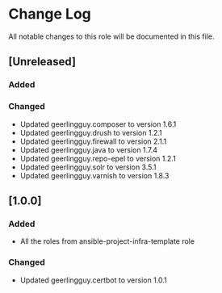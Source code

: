 # Change Log
All notable changes to this role will be documented in this file.

## [Unreleased]
### Added

### Changed
- Updated geerlingguy.composer to version 1.6.1
- Updated geerlingguy.drush to version 1.2.1
- Updated geerlingguy.firewall to version 2.1.1
- Updated geerlingguy.java to version 1.7.4
- Updated geerlingguy.repo-epel to version 1.2.1
- Updated geerlingguy.solr to version 3.5.1
- Updated geerlingguy.varnish to version 1.8.3

## [1.0.0]
### Added
- All the roles from ansible-project-infra-template role

### Changed
- Updated geerlingguy.certbot to version 1.0.1
